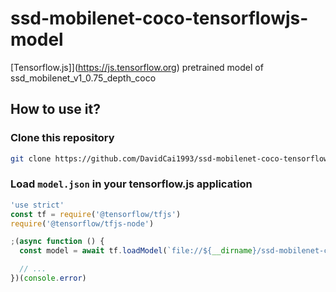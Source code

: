 # ssd-mobilenet-coco-tensorflowjs-model

[Tensorflow.js]](https://js.tensorflow.org) pretrained model of ssd_mobilenet_v1_0.75_depth_coco

## How to use it?

### Clone this repository

```sh
git clone https://github.com/DavidCai1993/ssd-mobilenet-coco-tensorflowjs-model.git
```

### Load `model.json` in your tensorflow.js application

```js
'use strict'
const tf = require('@tensorflow/tfjs')
require('@tensorflow/tfjs-node')

;(async function () {
  const model = await tf.loadModel(`file://${__dirname}/ssd-mobilenet-coco-tensorflowjs-model/model/model.json`)

  // ...
})(console.error)

```
